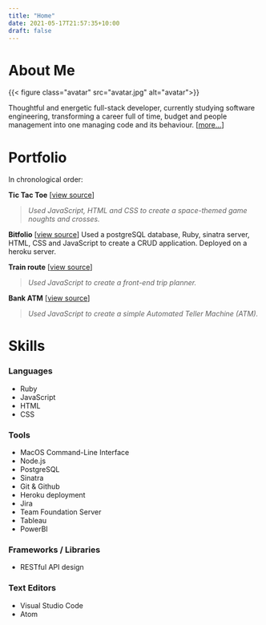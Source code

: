 ```yaml
---
title: "Home"
date: 2021-05-17T21:57:35+10:00
draft: false
---
```


# About Me

{{< figure class="avatar" src="avatar.jpg" alt="avatar">}}

Thoughtful and energetic full-stack developer, currently studying software engineering, transforming a career full of time, budget and people management into one managing code and its behaviour. [[more...](about)]



# Portfolio 
In chronological order:

**Tic Tac Toe** [[view source](https://github.com/chris-pollard/tic-tac-toe)]

> *Used JavaScript, HTML and CSS to create a space-themed game noughts and crosses.*

**Bitfolio** [[view source](https://github.com/chris-pollard/bitfolio)]
Used a postgreSQL database, Ruby, sinatra server, HTML, CSS and JavaScript to create a CRUD application. Deployed on a heroku server.

**Train route** [[view source](https://github.com/chris-pollard/train-line)]
> *Used JavaScript to create a front-end trip planner.*

**Bank ATM** [[view source](https://github.com/chris-pollard/bank-atm)]
> *Used JavaScript to create a simple Automated Teller Machine (ATM).*


# Skills

### Languages

* Ruby
* JavaScript
* HTML
* CSS

### Tools

* MacOS Command-Line Interface
* Node.js
* PostgreSQL
* Sinatra
* Git & Github
* Heroku deployment
* Jira
* Team Foundation Server
* Tableau
* PowerBI

### Frameworks / Libraries

* RESTful API design


### Text Editors

* Visual Studio Code
* Atom